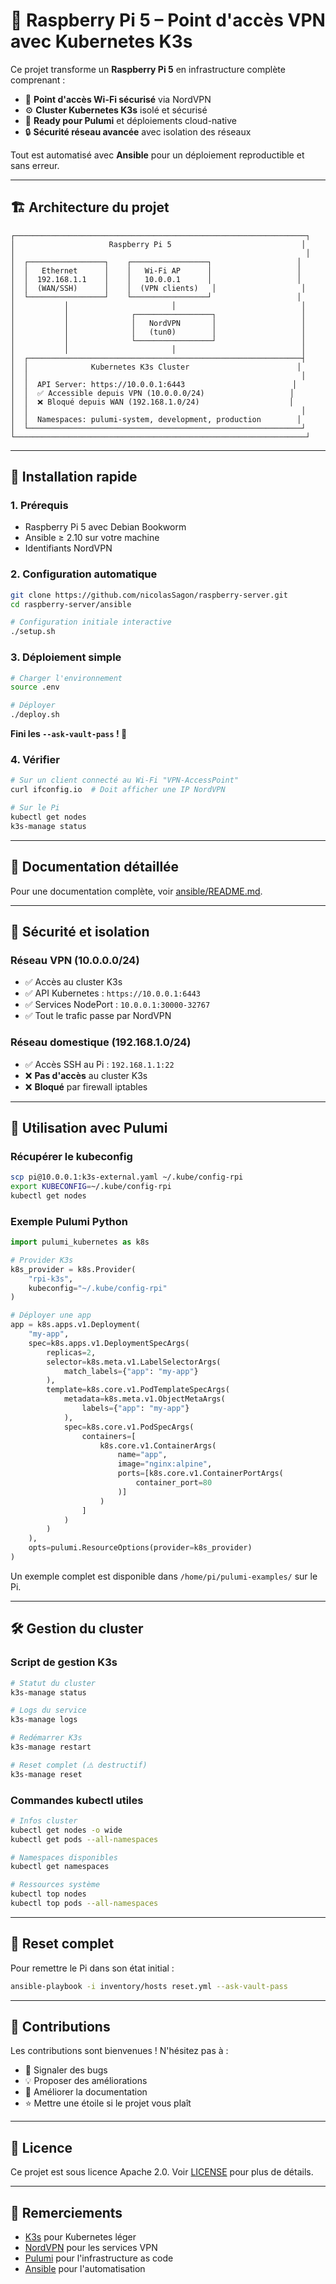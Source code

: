 # 🍓 Raspberry Pi 5 – Point d'accès VPN avec Kubernetes K3s

Ce projet transforme un **Raspberry Pi 5** en infrastructure complète comprenant :

- 📡 **Point d'accès Wi-Fi sécurisé** via NordVPN
- ⚙️ **Cluster Kubernetes K3s** isolé et sécurisé  
- 🚀 **Ready pour Pulumi** et déploiements cloud-native
- 🔒 **Sécurité réseau avancée** avec isolation des réseaux

Tout est automatisé avec **Ansible** pour un déploiement reproductible et sans erreur.

---

## 🏗️ Architecture du projet

```
┌─────────────────────────────────────────────────────────────────┐
│                     Raspberry Pi 5                             │
│                                                                 │
│  ┌─────────────────┐    ┌─────────────────┐                   │
│  │   Ethernet      │    │   Wi-Fi AP      │                   │
│  │  192.168.1.1    │    │   10.0.0.1      │                   │  
│  │  (WAN/SSH)      │    │  (VPN clients)   │                   │
│  └─────────────────┘    └─────────────────┘                   │
│           │                       │                            │
│           │              ┌─────────────────┐                   │
│           │              │   NordVPN       │                   │
│           │              │   (tun0)        │                   │
│           │              └─────────────────┘                   │
│           │                       │                            │
│  ┌─────────────────────────────────────────────────────────────┤
│  │              Kubernetes K3s Cluster                        │
│  │                                                             │
│  │  API Server: https://10.0.0.1:6443                        │
│  │  ✅ Accessible depuis VPN (10.0.0.0/24)                   │
│  │  ❌ Bloqué depuis WAN (192.168.1.0/24)                    │
│  │                                                             │
│  │  Namespaces: pulumi-system, development, production        │
│  └─────────────────────────────────────────────────────────────┘
└─────────────────────────────────────────────────────────────────┘
```

---

## 🚀 Installation rapide

### 1. Prérequis

- Raspberry Pi 5 avec Debian Bookworm
- Ansible ≥ 2.10 sur votre machine
- Identifiants NordVPN

### 2. Configuration automatique

```bash
git clone https://github.com/nicolasSagon/raspberry-server.git
cd raspberry-server/ansible

# Configuration initiale interactive
./setup.sh
```

### 3. Déploiement simple

```bash
# Charger l'environnement
source .env

# Déployer
./deploy.sh
```

**Fini les `--ask-vault-pass` ! 🎉**

### 4. Vérifier

```bash
# Sur un client connecté au Wi-Fi "VPN-AccessPoint"
curl ifconfig.io  # Doit afficher une IP NordVPN

# Sur le Pi
kubectl get nodes
k3s-manage status
```

---

## 📖 Documentation détaillée

Pour une documentation complète, voir [ansible/README.md](ansible/README.md).

---

## 🔐 Sécurité et isolation

### Réseau VPN (10.0.0.0/24)
- ✅ Accès au cluster K3s
- ✅ API Kubernetes : `https://10.0.0.1:6443`
- ✅ Services NodePort : `10.0.0.1:30000-32767`
- ✅ Tout le trafic passe par NordVPN

### Réseau domestique (192.168.1.0/24)  
- ✅ Accès SSH au Pi : `192.168.1.1:22`
- ❌ **Pas d'accès** au cluster K3s
- ❌ **Bloqué** par firewall iptables

---

## 🚢 Utilisation avec Pulumi

### Récupérer le kubeconfig

```bash
scp pi@10.0.0.1:k3s-external.yaml ~/.kube/config-rpi
export KUBECONFIG=~/.kube/config-rpi
kubectl get nodes
```

### Exemple Pulumi Python

```python
import pulumi_kubernetes as k8s

# Provider K3s
k8s_provider = k8s.Provider(
    "rpi-k3s",
    kubeconfig="~/.kube/config-rpi"
)

# Déployer une app
app = k8s.apps.v1.Deployment(
    "my-app",
    spec=k8s.apps.v1.DeploymentSpecArgs(
        replicas=2,
        selector=k8s.meta.v1.LabelSelectorArgs(
            match_labels={"app": "my-app"}
        ),
        template=k8s.core.v1.PodTemplateSpecArgs(
            metadata=k8s.meta.v1.ObjectMetaArgs(
                labels={"app": "my-app"}
            ),
            spec=k8s.core.v1.PodSpecArgs(
                containers=[
                    k8s.core.v1.ContainerArgs(
                        name="app",
                        image="nginx:alpine",
                        ports=[k8s.core.v1.ContainerPortArgs(
                            container_port=80
                        )]
                    )
                ]
            )
        )
    ),
    opts=pulumi.ResourceOptions(provider=k8s_provider)
)
```

Un exemple complet est disponible dans `/home/pi/pulumi-examples/` sur le Pi.

---

## 🛠️ Gestion du cluster

### Script de gestion K3s

```bash
# Statut du cluster
k3s-manage status

# Logs du service
k3s-manage logs  

# Redémarrer K3s
k3s-manage restart

# Reset complet (⚠️ destructif)
k3s-manage reset
```

### Commandes kubectl utiles

```bash
# Infos cluster
kubectl get nodes -o wide
kubectl get pods --all-namespaces

# Namespaces disponibles
kubectl get namespaces

# Ressources système
kubectl top nodes
kubectl top pods --all-namespaces
```

---

## 🧼 Reset complet

Pour remettre le Pi dans son état initial :

```bash
ansible-playbook -i inventory/hosts reset.yml --ask-vault-pass
```

---

## 🤝 Contributions

Les contributions sont bienvenues ! N'hésitez pas à :

- 🐛 Signaler des bugs
- 💡 Proposer des améliorations  
- 📖 Améliorer la documentation
- ⭐ Mettre une étoile si le projet vous plaît

---

## 📄 Licence

Ce projet est sous licence Apache 2.0. Voir [LICENSE](LICENSE) pour plus de détails.

---

## 🙏 Remerciements

- [K3s](https://k3s.io/) pour Kubernetes léger
- [NordVPN](https://nordvpn.com/) pour les services VPN
- [Pulumi](https://pulumi.com/) pour l'infrastructure as code
- [Ansible](https://ansible.com/) pour l'automatisation
